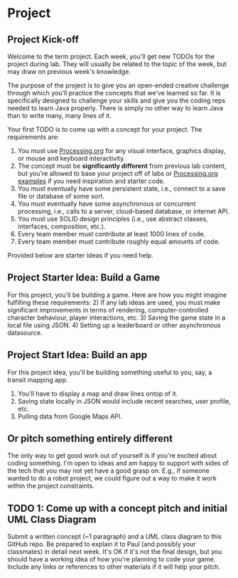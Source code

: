# Project

## Project Kick-off
Welcome to the term project. Each week, you'll get new TODOs for the project during lab. They will usually be related to the topic of the week, but may draw on previous week's knowledge. 

The purpose of the project is to give you an open-ended creative challenge through which you'll practice the concepts that we've learned so far. It is specifically designed to challenge your skills and give you the coding reps needed to learn Java properly. There is simply no other way to learn Java than to write many, many lines of it.

Your first TODO is to come up with a concept for your project. The requirements are:
1) You must use [Processing.org](https://processing.org/) for any visual interface, graphics display, or mouse and keyboard interactivity.
2) The concept must be **significantly different** from previous lab content, but you're allowed to base your project off of labs or [Processing.org examples](https://processing.org/examples) if you need inspiration and starter code.
3) You must eventually have some persistent state, i.e., connect to a save file or database of some sort.
4) You must eventually have some asynchronous or concurrent processing, i.e., calls to a server, cloud-based database, or internet API.
5) You must use SOLID design principles (i.e., use abstract classes, interfaces, composition, etc.).
6) Every team member must contribute at least 1000 lines of code.
7) Every team member must contribute roughly equal amounts of code.

Provided below are starter ideas if you need help.

## Project Starter Idea: Build a Game
For this project, you'll be building a game. Here are how you might imagine fulfilling these requirements:
2) If any lab ideas are used, you must make significant improvements in terms of rendering, computer-controlled character behaviour, player interactions, etc.
3) Saving the game state in a local file using JSON.
4) Setting up a leaderboard or other asynchronous datasource.

## Project Start Idea: Build an app
For this project idea, you'll be building something useful to you, say, a transit mapping app.
1) You'll have to display a map and draw lines ontop of it.
3) Saving state locally in JSON would include recent searches, user profile, etc.
4) Pulling data from Google Maps API.

## Or pitch something entirely different
The only way to get good work out of yourself is if you're excited about coding something. I'm open to ideas and am happy to support with sides of the tech that you may not yet have a good grasp on. E.g., if someone wanted to do a robot project, we could figure out a way to make it work within the project constraints.

## TODO 1: Come up with a concept pitch and initial UML Class Diagram
Submit a written concept (~1 paragraph) and a UML class diagram to this GitHub repo. Be prepared to explain it to Paul (and possibly your classmates) in detail next week. It's OK if it's not the final design, but you should have a working idea of how you're planning to code your game. Include any links or references to other materials if it will help your pitch.
